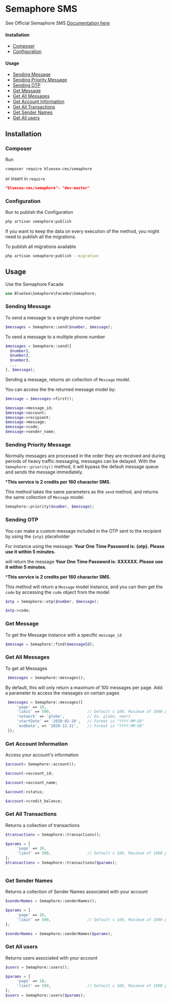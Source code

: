 
# Semaphore SMS

See Official Semaphore SMS [Documentation here](https://semaphore.co/docs)

#### Installation
* [Composer](#composer)
* [Configuration](#configuration)

#### Usage
* [Sending Message](#sending-message)
* [Sending Priority Message](#sending-priority-message)
* [Sending OTP](#sending-otp)
* [Get Message](#get-message)
* [Get All Messages](#get-all-messages)
* [Get Account Information](#get-account-information)
* [Get All Transactions](#get-all-transactions)
* [Get Sender Names](#get-sender-names)
* [Get All users](#get-all-users)
  
  
  
## Installation
### Composer

Run
```bash
composer require bluesea-cms/semaphore
```

or insert in `require`
``` json
"bluesea-cms/semaphore": "dev-master"
```
### Configuration
Run to publish the Configuration

```bash
php artisan semaphore:publish
```

If you want to keep the data on every execution of the method, you might need to publish all the migrations.

To publish all migrations available
```bash
php artisan semaphore:publish --migration
```


## Usage

Use the Semaphore Facade
```php
use BlueSea\Semaphore\Facades\Semaphore;
```

### Sending Message
To send a message to a single phone number
```php
$messages = Semaphore::send($number, $message);
```

To send a message to a multiple phone number
```php
$messages = Semaphore::send([
  $number1, 
  $number2, 
  $number3,
  ...
], $message);

```
Sending a message, returns an collection of `Message` model.

You can access the the returned message model by:
```php
$message = $messages->first();

$message->message_id;
$message->account;
$message->recipient;
$message->message;
$message->code;
$message->sender_name;
```

### Sending Priority Message

Normally messages are processed in the order they are received and during periods of heavy traffic messaging, messages can be delayed.
With the `Semaphore::priority()` method, it will bypass the default message queue and sends the message immediately.

***This service is 2 credits per 160 character SMS.** 

This method takes the same parameters as the `send` method, and returns the same collection of `Message` model. 
```php
Semaphore::priority($number, $message);
```

### Sending OTP

You can make a custom message included in the OTP sent to the recipient by using the `{otp}` placeholder

For instance using the message: 
**Your One Time Password is: {otp}. Please use it within 5 minutes.**

will return the message 
**Your One Time Password is: XXXXXX. Please use it within 5 minutes.**

***This service is 2 credits per 160 character SMS.**

This method will return a `Message` model instance, and you can then get the `code` by accessing the `code` object from the model 
```php
$otp = Semaphore::otp($number, $message);

$otp->code;
```


### Get Message
To get the Message instance with a specific `message_id`
```php
$message = Semaphore::find($messageId);
```
### Get All Messages
To get all Messages
```php
 $messages = Semaphore::messages();
```

By default, this will only return a maximum of 100 messages per page.
Add a parameter to access the messages on certain pages
```php
 $messages = Semaphore::messages([
	 'page' => 10,
	 'limit' => 500, 				// Default s 100, Maximum of 1000 per page
	 'network' => 'globe', 			// Ex. globe, smart
	 'startDate' => '2020-02-20',	// Format is "YYYY-MM-DD"
	 'endDate', => '2020-12-31',	// Format is "YYYY-MM-DD"
 ]);
```

### Get Account Information

Access your account's information

```php
$account= Semaphore::account();

$account->account_id;

$account->account_name;

$account->status;

$account->credit_balance;
```
### Get All Transactions
Returns a collection of transactions
```php
$transactions = Semaphore::transactions();

$params = [
	 'page' => 10,
	 'limit' => 500, 				// Default s 100, Maximum of 1000 per page
];
$transactions = Semaphore::transactions($params);
 
```

### Get Sender Names
Returns a collection of Sender Names associated with your account
```php
$senderNames = Semaphore::senderNames();

$params = [
	 'page' => 10,
	 'limit' => 500, 				// Default s 100, Maximum of 1000 per page
];

$senderNames = Semaphore::senderNames($params);

```

### Get All users

Returns users associated with your account
```php
$users = Semaphore::users();

$params = [
	 'page' => 10,
	 'limit' => 500, 				// Default s 100, Maximum of 1000 per page
];
$users = Semaphore::users($params);

```
